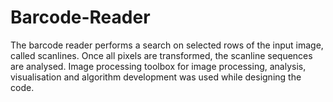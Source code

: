 # Barcode-Reader

The barcode reader performs a search on selected rows of the  input image, called scanlines. Once all pixels are transformed,  the scanline sequences are analysed. Image  processing toolbox for image processing, analysis,  visualisation and algorithm development was used while designing the code.
